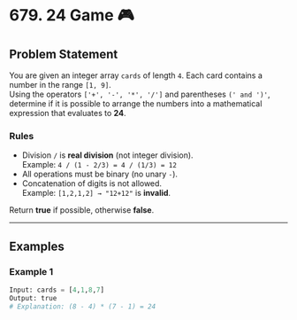 # 679. 24 Game 🎮

## Problem Statement
You are given an integer array `cards` of length `4`. Each card contains a number in the range `[1, 9]`.  
Using the operators `['+', '-', '*', '/']` and parentheses `(' and ')'`, determine if it is possible to arrange the numbers into a mathematical expression that evaluates to **24**.

### Rules
- Division `/` is **real division** (not integer division).  
  Example: `4 / (1 - 2/3) = 4 / (1/3) = 12`
- All operations must be binary (no unary `-`).
- Concatenation of digits is not allowed.  
  Example: `[1,2,1,2] → "12+12"` is **invalid**.

Return **true** if possible, otherwise **false**.

---

## Examples

### Example 1
```python
Input: cards = [4,1,8,7]
Output: true
# Explanation: (8 - 4) * (7 - 1) = 24
```
